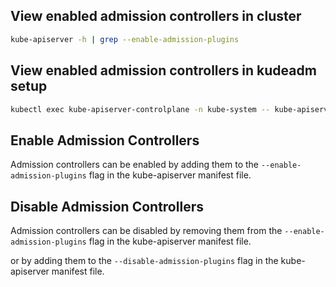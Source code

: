 ## View enabled admission controllers in cluster

```bash
kube-apiserver -h | grep --enable-admission-plugins
```

## View enabled admission controllers in kudeadm setup

```bash
kubectl exec kube-apiserver-controlplane -n kube-system -- kube-apiserver -h | grep --enable-admission-plugins
```

## Enable Admission Controllers

Admission controllers can be enabled by adding them to the `--enable-admission-plugins` flag in the kube-apiserver manifest file.

## Disable Admission Controllers

Admission controllers can be disabled by removing them from the `--enable-admission-plugins` flag in the kube-apiserver manifest file.

or by adding them to the `--disable-admission-plugins` flag in the kube-apiserver manifest file.
